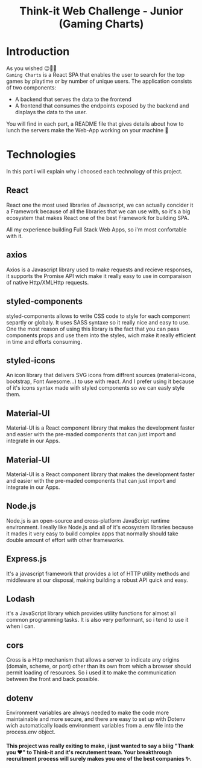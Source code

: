 <h1 align="center">Think-it Web Challenge - Junior <br/> (Gaming Charts)</h1>

# Introduction

As you wished 😉👍🏼 <br/>
`Gaming Charts` is a React SPA that enables the user to search for the top games by playtime or by number of unique users.
The application consists of two components:

- A backend that serves the data to the frontend
- A frontend that consumes the endpoints exposed by the backend and displays the data to the user.

You will find in each part, a README file that gives details about how to lunch the servers make the Web-App working on your machine 🎉

# Technologies

In this part i will explain why i choosed each technology of this project.

## React

React one the most used libraries of Javascript, we can actually concider it a Framework because of all the libraries that we can use with, so it's a big ecosystem that makes React one of the best Framework for building SPA.

All my experience building Full Stack Web Apps, so i'm most confortable with it.

## axios

Axios is a Javascript library used to make requests and recieve responses, it supports the Promise API wich make it really easy to use in comparaison of native Http/XMLHttp requests.

## styled-components

styled-components allows to write CSS code to style for each component separtly or globaly. It uses SASS syntaxe so it really nice and easy to use.
One the most reason of using this library is the fact that you can pass components props and use them into the styles, wich make it really efficient in time and efforts consuming.

## styled-icons

An icon library that delivers SVG icons from diffrent sources (material-icons, bootstrap, Font Awesome...) to use with react. And I prefer using it because of it's icons syntax made with styled components so we can easly style them.

## Material-UI

Material-UI is a React component library that makes the development faster and easier with the pre-maded components that can just import and integrate in our Apps.

## Material-UI

Material-UI is a React component library that makes the development faster and easier with the pre-maded components that can just import and integrate in our Apps.

## Node.js

Node.js is an open-source and cross-platform JavaScript runtime environment.
I really like Node.js and all of it's ecosystem libraries because it mades it very easy to build complex apps that normally should take double amount of effort with other frameworks.

## Express.js

It's a javascript framework that provides a lot of HTTP utility methods and middleware at our disposal, making building a robust API quick and easy.

## Lodash

it's a JavaScript library which provides utility functions for almost all common programming tasks.
It is also very performant, so i tend to use it when i can.

## cors

Cross is a Http mechanism that allows a server to indicate any origins (domain, scheme, or port) other than its own from which a browser should permit loading of resources.
So i used it to make the communication between the front and back possible.

## dotenv

Environment variables are always needed to make the code more maintainable and more secure, and there are easy to set up with Dotenv wich automatically loads environment variables from a .env file into the process.env object.

#### This project was really exiting to make, i just wanted to say a biiig "Thank you ♥" to Think-it and it's recrutement team. Your breakthrough recruitment process will surely makes you one of the best companies ✨.
